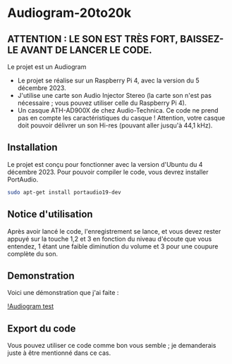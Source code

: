 # Audiogram-20to20k 

##  ATTENTION : LE SON EST TRÈS FORT, BAISSEZ-LE AVANT DE LANCER LE CODE.

Le projet est un Audiogram


-   Le projet se réalise sur un Raspberry Pi 4, avec la version du 5 décembre 2023.
-   J'utilise une carte son Audio Injector Stereo (la carte son n'est pas nécessaire ; vous pouvez utiliser celle du Raspberry Pi 4).
-   Un casque ATH-AD900X de chez Audio-Technica.
    Ce code ne prend pas en compte les caractéristiques du casque !
    Attention, votre casque doit pouvoir délivrer un son Hi-res (pouvant aller jusqu'à 44,1 kHz).

## Installation

Le projet est conçu pour fonctionner avec la version d'Ubuntu du 4 décembre 2023.
Pour pouvoir compiler le code, vous devrez installer PortAudio.

   ```sh
  sudo apt-get install portaudio19-dev
  ```

## Notice d'utilisation

Après avoir lancé le code, l'enregistrement se lance, et vous devez rester appuyé sur la touche 1,2 et 3 en fonction du niveau d'écoute que vous entendez, 1 étant une faible diminution du volume et 3 pour une coupure complète du son.

## Demonstration

Voici une démonstration que j'ai faite :

[!Audiogram test](https://github.com/jackalstv/audiogram-20to20k/image/test.pdf)

## Export du code
Vous pouvez utiliser ce code comme bon vous semble ; je demanderais juste à être mentionné dans ce cas.
